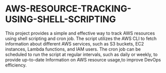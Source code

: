 # AWS-RESOURCE-TRACKING-USING-SHELL-SCRIPTING
This project provides a simple and effective way to track AWS resources using shell scripting and cron job. The script utilizes the AWS CLI to fetch information about different AWS services, such as S3 buckets, EC2 instances, Lambda functions, and IAM users. The cron job can be scheduled to run the script at regular intervals, such as daily or weekly, to provide up-to-date Information on AWS resource usage,to improve DevOps efficiency.
